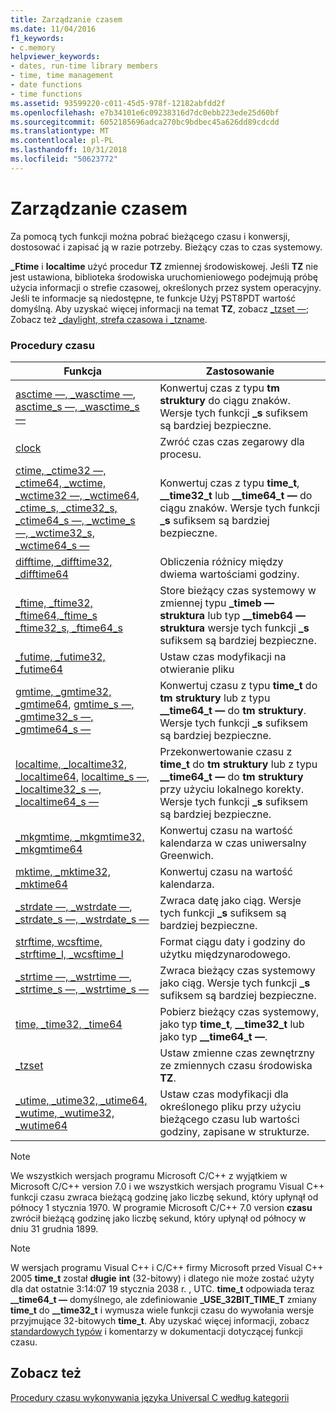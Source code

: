 ```yaml
---
title: Zarządzanie czasem
ms.date: 11/04/2016
f1_keywords:
- c.memory
helpviewer_keywords:
- dates, run-time library members
- time, time management
- date functions
- time functions
ms.assetid: 93599220-c011-45d5-978f-12182abfdd2f
ms.openlocfilehash: e7b34101e6c09238316d7dc0ebb223ede25d60bf
ms.sourcegitcommit: 6052185696adca270bc9bdbec45a626dd89cdcdd
ms.translationtype: MT
ms.contentlocale: pl-PL
ms.lasthandoff: 10/31/2018
ms.locfileid: "50623772"
---
```

# <a name="time-management"></a>Zarządzanie czasem

Za pomocą tych funkcji można pobrać bieżącego czasu i konwersji, dostosować i zapisać ją w razie potrzeby. Bieżący czas to czas systemowy.

**_Ftime** i **localtime** użyć procedur **TZ** zmiennej środowiskowej. Jeśli **TZ** nie jest ustawiona, biblioteka środowiska uruchomieniowego podejmują próbę użycia informacji o strefie czasowej, określonych przez system operacyjny. Jeśli te informacje są niedostępne, te funkcje Użyj PST8PDT wartość domyślną. Aby uzyskać więcej informacji na temat **TZ**, zobacz [_tzset —](../c-runtime-library/reference/tzset.md); Zobacz też [_daylight, strefa czasowa i _tzname](../c-runtime-library/daylight-dstbias-timezone-and-tzname.md).

### <a name="time-routines"></a>Procedury czasu

|Funkcja|Zastosowanie|
|--------------|---------|
|[asctime —, _wasctime —](../c-runtime-library/reference/asctime-wasctime.md), [asctime_s —, _wasctime_s —](../c-runtime-library/reference/asctime-s-wasctime-s.md)|Konwertuj czas z typu **tm struktury** do ciągu znaków. Wersje tych funkcji **_s** sufiksem są bardziej bezpieczne.|
|[clock](../c-runtime-library/reference/clock.md)|Zwróć czas czas zegarowy dla procesu.|
|[ctime, _ctime32 —, _ctime64, _wctime, _wctime32 —, _wctime64](../c-runtime-library/reference/ctime-ctime32-ctime64-wctime-wctime32-wctime64.md), [_ctime_s, _ctime32_s, _ctime64_s —, _wctime_s —, _wctime32_s, _wctime64_s —](../c-runtime-library/reference/ctime-s-ctime32-s-ctime64-s-wctime-s-wctime32-s-wctime64-s.md)|Konwertuj czas z typu **time_t**, **__time32_t** lub **__time64_t —** do ciągu znaków. Wersje tych funkcji **_s** sufiksem są bardziej bezpieczne.|
|[difftime, _difftime32, _difftime64](../c-runtime-library/reference/difftime-difftime32-difftime64.md)|Obliczenia różnicy między dwiema wartościami godziny.|[System::DateTime:: odejmowania](https://msdn.microsoft.com/library/system.datetime.subtract.aspx)|
|[_ftime, _ftime32, _ftime64](../c-runtime-library/reference/ftime-ftime32-ftime64.md),[_ftime_s _ftime32_s, _ftime64_s](../c-runtime-library/reference/ftime-s-ftime32-s-ftime64-s.md)|Store bieżący czas systemowy w zmiennej typu **_timeb — struktura** lub typ **__timeb64 — struktura** wersje tych funkcji **_s** sufiksem są bardziej bezpieczne.|
|[_futime, _futime32, _futime64](../c-runtime-library/reference/futime-futime32-futime64.md)|Ustaw czas modyfikacji na otwieranie pliku|
|[gmtime, _gmtime32, _gmtime64](../c-runtime-library/reference/gmtime-gmtime32-gmtime64.md), [gmtime_s —, _gmtime32_s —, _gmtime64_s —](../c-runtime-library/reference/gmtime-s-gmtime32-s-gmtime64-s.md)|Konwertuj czasu z typu **time_t** do **tm struktury** lub z typu **__time64_t —** do **tm struktury**. Wersje tych funkcji **_s** sufiksem są bardziej bezpieczne.|
|[localtime, _localtime32, _localtime64](../c-runtime-library/reference/localtime-localtime32-localtime64.md), [localtime_s —, _localtime32_s —, _localtime64_s —](../c-runtime-library/reference/localtime-s-localtime32-s-localtime64-s.md)|Przekonwertowanie czasu z **time_t** do **tm struktury** lub z typu **__time64_t —** do **tm struktury** przy użyciu lokalnego korekty. Wersje tych funkcji **_s** sufiksem są bardziej bezpieczne.|
|[_mkgmtime, _mkgmtime32, _mkgmtime64](../c-runtime-library/reference/mkgmtime-mkgmtime32-mkgmtime64.md)|Konwertuj czasu na wartość kalendarza w czas uniwersalny Greenwich.|
|[mktime, _mktime32, _mktime64](../c-runtime-library/reference/mktime-mktime32-mktime64.md)|Konwertuj czasu na wartość kalendarza.|
|[_strdate —, _wstrdate —](../c-runtime-library/reference/strdate-wstrdate.md), [_strdate_s —, _wstrdate_s —](../c-runtime-library/reference/strdate-s-wstrdate-s.md)|Zwraca datę jako ciąg. Wersje tych funkcji **_s** sufiksem są bardziej bezpieczne.|
|[strftime, wcsftime, _strftime_l, _wcsftime_l](../c-runtime-library/reference/strftime-wcsftime-strftime-l-wcsftime-l.md)|Format ciągu daty i godziny do użytku międzynarodowego.|
|[_strtime —, _wstrtime —](../c-runtime-library/reference/strtime-wstrtime.md), [_strtime_s —, _wstrtime_s —](../c-runtime-library/reference/strtime-s-wstrtime-s.md)|Zwraca bieżący czas systemowy jako ciąg. Wersje tych funkcji **_s** sufiksem są bardziej bezpieczne.|
|[time, _time32, _time64](../c-runtime-library/reference/time-time32-time64.md)|Pobierz bieżący czas systemowy, jako typ **time_t**, **__time32_t** lub jako typ **__time64_t —**.|
|[_tzset](../c-runtime-library/reference/tzset.md)|Ustaw zmienne czas zewnętrzny ze zmiennych czasu środowiska **TZ**.|
|[_utime, _utime32, _utime64, _wutime, _wutime32, _wutime64](../c-runtime-library/reference/utime-utime32-utime64-wutime-wutime32-wutime64.md)|Ustaw czas modyfikacji dla określonego pliku przy użyciu bieżącego czasu lub wartości godziny, zapisane w strukturze.|

> [!NOTE]
> We wszystkich wersjach programu Microsoft C/C++ z wyjątkiem w Microsoft C/C++ version 7.0 i we wszystkich wersjach programu Visual C++ funkcji czasu zwraca bieżącą godzinę jako liczbę sekund, który upłynął od północy 1 stycznia 1970. W programie Microsoft C/C++ 7.0 version **czasu** zwrócił bieżącą godzinę jako liczbę sekund, który upłynął od północy w dniu 31 grudnia 1899.

> [!NOTE]
> W wersjach programu Visual C++ i C/C++ firmy Microsoft przed Visual C++ 2005 **time_t** został **długie** **int** (32-bitowy) i dlatego nie może zostać użyty dla dat ostatnie 3:14:07 19 stycznia 2038 r. , UTC. **time_t** odpowiada teraz **__time64_t —** domyślnego, ale zdefiniowanie **_USE_32BIT_TIME_T** zmiany **time_t** do **__time32_t** i wymusza wiele funkcji czasu do wywołania wersje przyjmujące 32-bitowych **time_t**. Aby uzyskać więcej informacji, zobacz [standardowych typów](../c-runtime-library/standard-types.md) i komentarzy w dokumentacji dotyczącej funkcji czasu.

## <a name="see-also"></a>Zobacz też

[Procedury czasu wykonywania języka Universal C według kategorii](../c-runtime-library/run-time-routines-by-category.md)<br/>
